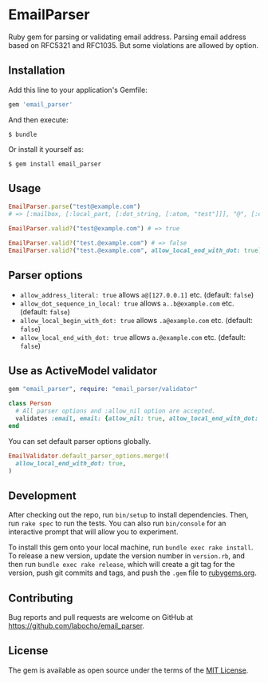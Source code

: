 # EmailParser

Ruby gem for parsing or validating email address.
Parsing email address based on RFC5321 and RFC1035. But some violations are allowed by option.


## Installation

Add this line to your application's Gemfile:

```ruby
gem 'email_parser'
```

And then execute:

    $ bundle

Or install it yourself as:

    $ gem install email_parser


## Usage


```ruby
EmailParser.parse("test@example.com")
# => [:mailbox, [:local_part, [:dot_string, [:atom, "test"]]], "@", [:domain, [:subdomain, [:label, "example"], [:dot, "."], [:label, "com"]]]]

EmailParser.valid?("test@example.com") # => true

EmailParser.valid?("test.@example.com") # => false
EmailParser.valid?("test.@example.com", allow_local_end_with_dot: true) # => false
```

## Parser options

- `allow_address_literal: true` allows `a@[127.0.0.1]` etc. (default: `false`)
- `allow_dot_sequence_in_local: true` allows `a..b@example.com` etc. (default: `false`)
- `allow_local_begin_with_dot: true` allows `.a@example.com` etc. (default: `false`)
- `allow_local_end_with_dot: true` allows `a.@example.com` etc. (default: `false`)


## Use as ActiveModel validator

```ruby
gem "email_parser", require: "email_parser/validator"
```

```ruby
class Person
  # All parser options and :allow_nil option are accepted.
  validates :email, email: {allow_nil: true, allow_local_end_with_dot: true}
end
```

You can set default parser options globally.

```ruby
EmailValidator.default_parser_options.merge!(
  allow_local_end_with_dot: true,
)
```

## Development

After checking out the repo, run `bin/setup` to install dependencies. Then, run `rake spec` to run the tests. You can also run `bin/console` for an interactive prompt that will allow you to experiment.

To install this gem onto your local machine, run `bundle exec rake install`. To release a new version, update the version number in `version.rb`, and then run `bundle exec rake release`, which will create a git tag for the version, push git commits and tags, and push the `.gem` file to [rubygems.org](https://rubygems.org).

## Contributing

Bug reports and pull requests are welcome on GitHub at https://github.com/labocho/email_parser.

## License

The gem is available as open source under the terms of the [MIT License](https://opensource.org/licenses/MIT).
